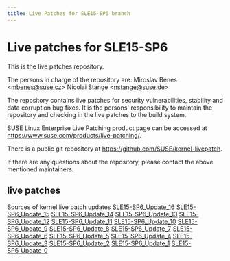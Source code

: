 ```yaml
---
title: Live Patches for SLE15-SP6 branch
---
```

# Live patches for SLE15-SP6
This is the live patches repository.

The persons in charge of the repository are:
Miroslav Benes <[mbenes@suse.cz](mailto:mbenes@suse.cz?subject=SLE15-SP6_Update_16%20branch)>
Nicolai Stange <[nstange@suse.de](mailto:nstange@suse.de?subject=SLE15-SP6_Update_16%20branch)>

The repository contains live patches for security vulnerabilities,
stability and data corruption bug fixes. It is the persons'
responsibility to maintain the repository and checking in the live
patches to the build system.

SUSE Linux Enterprise Live Patching product page can be accessed at
https://www.suse.com/products/live-patching/.

There is a public git repository at
https://github.com/SUSE/kernel-livepatch.

If there are any questions about the repository, please contact the
above mentioned maintainers.


## live patches
Sources of kernel live patch updates [SLE15-SP6_Update_16](https://github.com/SUSE/kernel-livepatch/tree/SLE15-SP6_Update_16) [SLE15-SP6_Update_15](https://github.com/SUSE/kernel-livepatch/tree/SLE15-SP6_Update_15) [SLE15-SP6_Update_14](https://github.com/SUSE/kernel-livepatch/tree/SLE15-SP6_Update_14) [SLE15-SP6_Update_13](https://github.com/SUSE/kernel-livepatch/tree/SLE15-SP6_Update_13) [SLE15-SP6_Update_12](https://github.com/SUSE/kernel-livepatch/tree/SLE15-SP6_Update_12) [SLE15-SP6_Update_11](https://github.com/SUSE/kernel-livepatch/tree/SLE15-SP6_Update_11) [SLE15-SP6_Update_10](https://github.com/SUSE/kernel-livepatch/tree/SLE15-SP6_Update_10) [SLE15-SP6_Update_9](https://github.com/SUSE/kernel-livepatch/tree/SLE15-SP6_Update_9) [SLE15-SP6_Update_8](https://github.com/SUSE/kernel-livepatch/tree/SLE15-SP6_Update_8) [SLE15-SP6_Update_7](https://github.com/SUSE/kernel-livepatch/tree/SLE15-SP6_Update_7) [SLE15-SP6_Update_6](https://github.com/SUSE/kernel-livepatch/tree/SLE15-SP6_Update_6) [SLE15-SP6_Update_5](https://github.com/SUSE/kernel-livepatch/tree/SLE15-SP6_Update_5) [SLE15-SP6_Update_4](https://github.com/SUSE/kernel-livepatch/tree/SLE15-SP6_Update_4) [SLE15-SP6_Update_3](https://github.com/SUSE/kernel-livepatch/tree/SLE15-SP6_Update_3) [SLE15-SP6_Update_2](https://github.com/SUSE/kernel-livepatch/tree/SLE15-SP6_Update_2) [SLE15-SP6_Update_1](https://github.com/SUSE/kernel-livepatch/tree/SLE15-SP6_Update_1) [SLE15-SP6_Update_0](https://github.com/SUSE/kernel-livepatch/tree/SLE15-SP6_Update_0)

